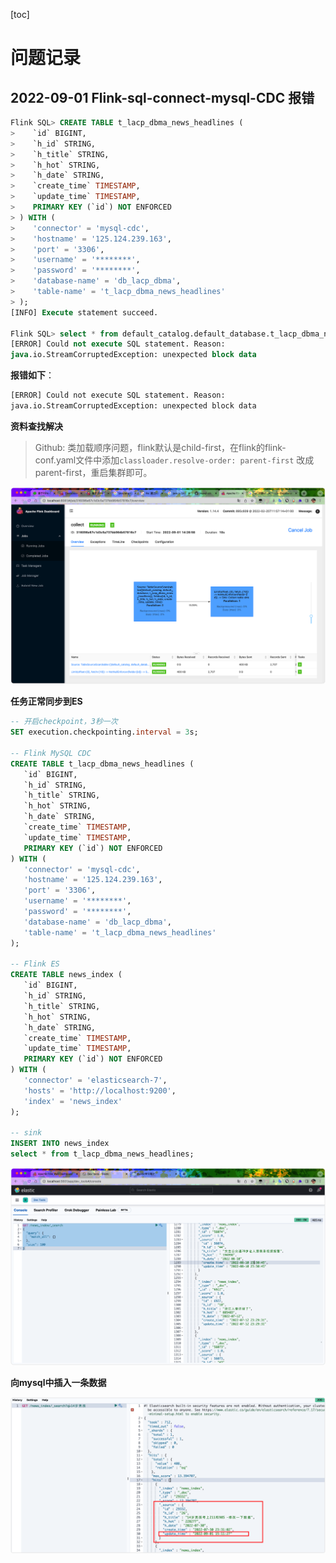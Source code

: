 [toc]

# 问题记录

## 2022-09-01 Flink-sql-connect-mysql-CDC 报错

```sql
Flink SQL> CREATE TABLE t_lacp_dbma_news_headlines (
>    `id` BIGINT,
>    `h_id` STRING,
>    `h_title` STRING,
>    `h_hot` STRING,
>    `h_date` STRING,
>    `create_time` TIMESTAMP,
>    `update_time` TIMESTAMP,
>    PRIMARY KEY (`id`) NOT ENFORCED
> ) WITH (
>    'connector' = 'mysql-cdc',
>    'hostname' = '125.124.239.163',
>    'port' = '3306',
>    'username' = '********',
>    'password' = '********',
>    'database-name' = 'db_lacp_dbma',
>    'table-name' = 't_lacp_dbma_news_headlines'
> );
[INFO] Execute statement succeed.

Flink SQL> select * from default_catalog.default_database.t_lacp_dbma_news_headlines limit 10;
[ERROR] Could not execute SQL statement. Reason:
java.io.StreamCorruptedException: unexpected block data
```

**报错如下**：

```txt
[ERROR] Could not execute SQL statement. Reason:
java.io.StreamCorruptedException: unexpected block data
```

**资料查找解决**

> Github: 类加载顺序问题，flink默认是child-first，在flink的flink-conf.yaml文件中添加`classloader.resolve-order: parent-first` 改成parent-first，重启集群即可。

![image-20220901142719708](问题记录.assets/image-20220901142719708.png)

**任务正常同步到ES**

```sql
-- 开启checkpoint，3秒一次
SET execution.checkpointing.interval = 3s;

-- Flink MySQL CDC 
CREATE TABLE t_lacp_dbma_news_headlines (
   `id` BIGINT,
   `h_id` STRING,
   `h_title` STRING,
   `h_hot` STRING,
   `h_date` STRING,
   `create_time` TIMESTAMP,
   `update_time` TIMESTAMP,
   PRIMARY KEY (`id`) NOT ENFORCED
) WITH (
   'connector' = 'mysql-cdc',
   'hostname' = '125.124.239.163',
   'port' = '3306',
   'username' = '********',
   'password' = '********',
   'database-name' = 'db_lacp_dbma',
   'table-name' = 't_lacp_dbma_news_headlines'
);

-- Flink ES
CREATE TABLE news_index (
   `id` BIGINT,
   `h_id` STRING,
   `h_title` STRING,
   `h_hot` STRING,
   `h_date` STRING,
   `create_time` TIMESTAMP,
   `update_time` TIMESTAMP,
   PRIMARY KEY (`id`) NOT ENFORCED
) WITH (
   'connector' = 'elasticsearch-7',
   'hosts' = 'http://localhost:9200',
   'index' = 'news_index'
);

-- sink
INSERT INTO news_index
select * from t_lacp_dbma_news_headlines;
```

![image-20220901143338057](问题记录.assets/image-20220901143338057.png)

**向mysql中插入一条数据**

![image-20220901151609632](问题记录.assets/image-20220901151609632.png)





